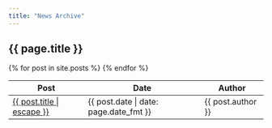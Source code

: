 ```yaml
---
title: "News Archive"
---
```

<h2>{{ page.title }}</h2>
<table>
	<thead>
		<tr>
			<th>Post</th>
			<th>Date</th>
			<th>Author</th>
		</tr>
	</thead>
	<tbody>
{% for post in site.posts %}
		<tr>
			<td><a href="{{ post.url }}">{{ post.title | escape }}</a></td>
			<td><time datetime="{{ post.date | datetime | date_to_xmlschema }}" pubdate{% if updated %}
				data-updated="true"{% endif %}>{{ post.date | date: page.date_fmt }}</time></td>
			<td>{{ post.author }}</td>
		</tr>
{% endfor %}
	</tbody>
</table>
